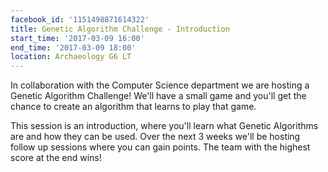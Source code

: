 ```yaml
---
facebook_id: '1151498871614322'
title: Genetic Algorithm Challenge - Introduction
start_time: '2017-03-09 16:00'
end_time: '2017-03-09 18:00'
location: Archaeology G6 LT
---
```


In collaboration with the Computer Science department we are hosting a Genetic Algorithm Challenge! We'll have a small game and you'll get the chance to create an algorithm that learns to play that game.   
  
This session is an introduction, where you'll learn what Genetic Algorithms are and how they can be used. Over the next 3 weeks we'll be hosting follow up sessions where you can gain points. The team with the highest score at the end wins!